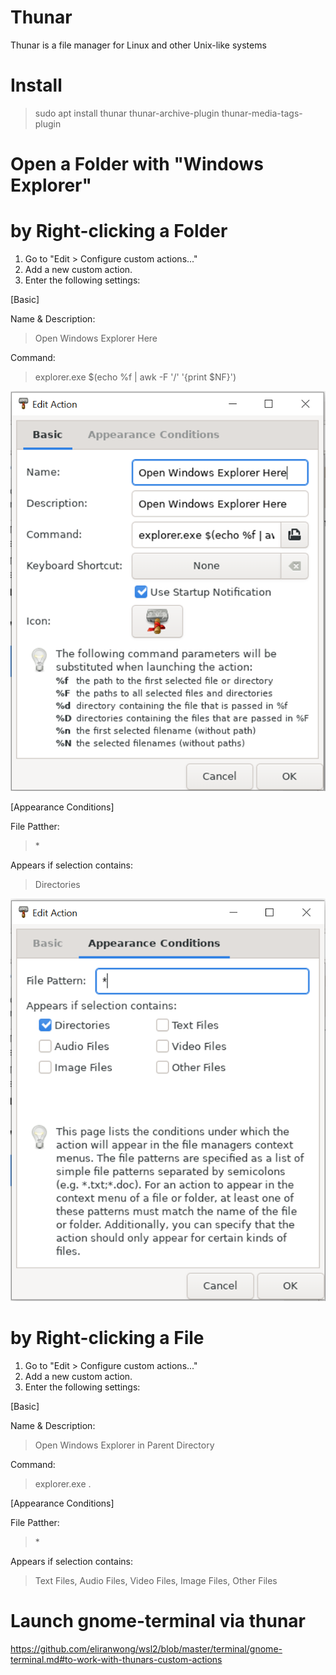 # Thunar

Thunar is a file manager for Linux and other Unix-like systems

# Install

> sudo apt install thunar thunar-archive-plugin thunar-media-tags-plugin

# Open a Folder with "Windows Explorer"

# by Right-clicking a Folder

1) Go to "Edit > Configure custom actions..."
2) Add a new custom action.
3) Enter the following settings:

[Basic]<br>

Name & Description:<br>
> Open Windows Explorer Here<br>

Command:<br>
> explorer.exe $(echo %f | awk -F '/' '{print $NF}')<br>

<img src="thunar_open_explorer_1.png" />

[Appearance Conditions]<br>

File Patther:<br>
> *<br>

Appears if selection contains:<br>
> Directories<br>

<img src="thunar_open_explorer_2.png" />

# by Right-clicking a File

1) Go to "Edit > Configure custom actions..."
2) Add a new custom action.
3) Enter the following settings:

[Basic]<br>

Name & Description:<br>
> Open Windows Explorer in Parent Directory<br>

Command:<br>
> explorer.exe .<br>

[Appearance Conditions]<br>

File Patther:<br>
> *<br>

Appears if selection contains:<br>
> Text Files, Audio Files, Video Files, Image Files, Other Files<br>

# Launch gnome-terminal via thunar

https://github.com/eliranwong/wsl2/blob/master/terminal/gnome-terminal.md#to-work-with-thunars-custom-actions
